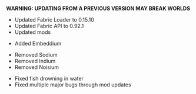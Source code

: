 **WARNING: UPDATING FROM A PREVIOUS VERSION MAY BREAK WORLDS**

- Updated Fabric Loader to 0.15.10
- Updated Fabric API to 0.92.1
- Updated mods

* Added Embeddium

- Removed Sodium
- Removed Indium
- Removed Noisium

* Fixed fish drowning in water
* Fixed multiple major bugs through mod updates